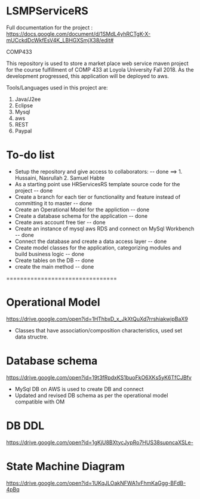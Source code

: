 # LSMPServiceRS
 Full documentation for the project : https://docs.google.com/document/d/1SMdL4yhRCTgK-X-mUCckdDcWkfEsV4K_LBHGXSmjX38/edit#
 
COMP433

This repository is used to store a market place web service maven project for the course fulfillment of COMP 433 at Loyola University Fall 2018.
As the development progressed, this application will be deployed to aws.

Tools/Languages used in this project are:
  1. Java/J2ee
  2. Eclipse
  3. Mysql
  4. aws
  5. REST
  6. Paypal
    
# To-do list

+ Setup the repository and give access to collaborators: -- done
      ==> 1. Hussaini, Nasrullah    2. Samuel Habte
+ As a starting point use HRServicesRS template source code for the project -- done
+ Create a branch for each tier or functionality and 
    feature instead of committing it to master -- done
+ Create an Operational Model for the appliction -- done
+ Create a database schema for the application -- done
+ Create aws account free tier -- done
+ Create an instance of mysql aws RDS and connect on MySql Workbench -- done
+ Connect the database and create a data access layer -- done
+ Create model classes for the application, categorizing modules and build business logic -- done
+ Create tables on the DB -- done
+ create the main method -- done

================================
# Operational Model
https://drive.google.com/open?id=1HThbxD_x_JkXtQuXd7rrshiakwjpBaX9
+ Classes that have association/composition characteristics, used set data structre.

# Database schema
https://drive.google.com/open?id=19t3fRpdxKS1buoFkO6XKs5yK6TfCJBfv
+ MySql DB on AWS is used to create DB and connect
+ Updated and revised DB schema as per the operational model compatible with OM
# DB DDL
https://drive.google.com/open?id=1gKjU8BXtycJypRo7HUS38supncaXSLe-
# State Machine Diagram
https://drive.google.com/open?id=1UKqJLOakNFWA1vFhmKaGgg-BFdB-4pBq

